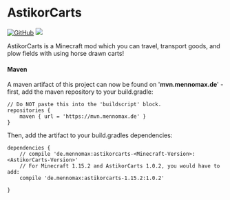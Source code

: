 # AstikorCarts

[![GitHub](https://img.shields.io/github/license/MennoMax/astikor-carts.svg)](https://github.com/MennoMax/astikor-carts/blob/master/LICENSE.md)
[![](http://cf.way2muchnoise.eu/full_astikorcarts_downloads.svg)](https://minecraft.curseforge.com/projects/astikorcarts)

AstikorCarts is a Minecraft mod which you can travel, transport goods, and plow fields with using horse drawn carts!

#### Maven

A maven artifact of this project can now be found on '**mvn.mennomax.de**' - first, add the maven repository to your build.gradle:

```
// Do NOT paste this into the 'buildscript' block.
repositories {
    maven { url = 'https://mvn.mennomax.de' }
}
```
Then, add the artifact to your build.gradles dependencies:

```
dependencies {
    // compile 'de.mennomax:astikorcarts-<Minecraft-Version>:<AstikorCarts-Version>'
    // For Minecraft 1.15.2 and AstikorCarts 1.0.2, you would have to add:
    compile 'de.mennomax:astikorcarts-1.15.2:1.0.2'
    
}
```